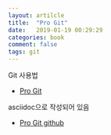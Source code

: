 ```yaml
---
layout: artilcle
title:  "Pro Git"
date:   2019-01-19 00:29:29
categories: book
comment: false
tags: git
---
```


Git 사용법
* [Pro Git](https://git-scm.com/book/ko/v2)

asciidoc으로 작성되어 있음
* [Pro Git github](https://github.com/progit/progit2)

